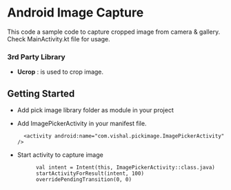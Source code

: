 # Android Image Capture

This code a sample code to capture cropped image from camera & gallery. Check MainActivity.kt file for usage.

### 3rd Party Library

- **Ucrop** : is used to crop image.

## Getting Started

* Add pick image library folder as module in your project

* Add ImagePickerActivity in your manifest file.

        <activity android:name="com.vishal.pickimage.ImagePickerActivity" />

* Start activity to capture image

            val intent = Intent(this, ImagePickerActivity::class.java)
            startActivityForResult(intent, 100)
            overridePendingTransition(0, 0)




